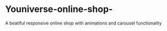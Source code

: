 # Youniverse-online-shop-
A beatiful responsive online shop   with animations and carousel functionality
